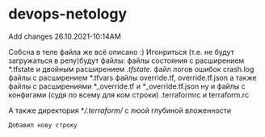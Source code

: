 # devops-netology
Add changes 26.10.2021-10:14AM


Собсна в теле файла же всё описано :)
Игонриться (т.е. не будут загружаться в репу)будут файлы:
файлы состояния с расширением *.tfstate и двойным расширением *.tfstate.*
файл логов ошибок crash.log
файлы с расширением *.tfvars
файлы override.tf, override.tf.json а также файлы с расширениями *_override.tf и *_override.tf.json
ну и файлы с конфигами (судя по всему для ком строки) .terraformrc и terraform.rc




А также директория **/.terraform/* с люой глубиной вложенности

`Добавил нову строку`